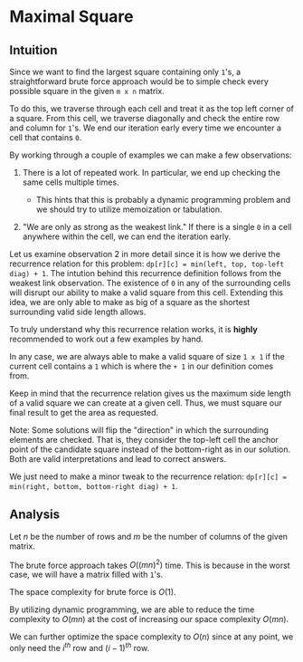 # Maximal Square

## Intuition
Since we want to find the largest square containing only `1`'s, a straightforward
brute force approach would be to simple check every possible square in the given
`m x n` matrix.

To do this, we traverse through each cell and treat it as the top left corner of
a square. From this cell, we traverse diagonally and check the entire row and 
column for `1`'s. We end our iteration early every time we encounter a cell that
contains `0`.

By working through a couple of examples we can make a few observations:

1. There is a lot of repeated work. In particular, we end up checking the same
cells multiple times.
    - This hints that this is probably a dynamic programming problem and we should
    try to utilize memoization or tabulation.

2. "We are only as strong as the weakest link." If there is a single `0` in a cell
anywhere within the cell, we can end the iteration early.

Let us examine observation $2$ in more detail since it is how we derive the recurrence
relation for this problem: `dp[r][c] = min(left, top, top-left diag) + 1`. The
intution behind this recurrence definition follows from the weakest link observation.
The existence of `0` in any of the surrounding cells will disrupt our ability to
make a valid square from this cell. Extending this idea, we are only able to make
as big of a square as the shortest surrounding valid side length allows.

To truly understand why this recurrence relation works, it is **highly** recommended
to work out a few examples by hand.

In any case, we are always able to make a valid square of size `1 x 1` if the current 
cell contains a `1` which is where the `+ 1` in our definition comes from.

Keep in mind that the recurrence relation gives us the maximum side length of a
valid square we can create at a given cell. Thus, we must square our final result
to get the area as requested.

Note:
Some solutions will flip the "direction" in which the surrounding elements are 
checked. That is, they consider the top-left cell the anchor point of the candidate
square instead of the bottom-right as in our solution. Both are valid interpretations
and lead to correct answers. 

We just need to make a minor tweak to the recurrence relation: 
`dp[r][c] = min(right, bottom, bottom-right diag) + 1`.

## Analysis
Let $n$ be the number of rows and $m$ be the number of columns of the given matrix.

The brute force approach takes $O((mn)^2)$ time. This is because in the worst case, 
we will have a matrix filled with `1`'s. 

The space complexity for brute force is $O(1)$.

By utilizing dynamic programming, we are able to reduce the time complexity to 
$O(mn)$ at the cost of increasing our space complexity $O(mn)$.

We can further optimize the space complexity to $O(n)$ since at any point, we 
only need the $i^{th}$ row and $(i - 1)^{th}$ row.

